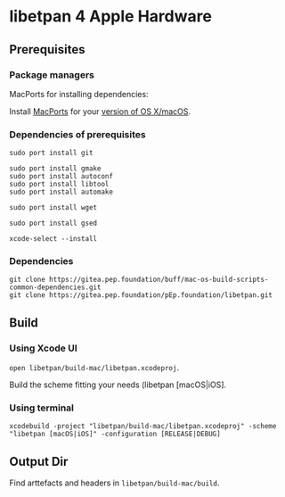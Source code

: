 # libetpan 4 Apple Hardware

## Prerequisites

### Package managers

MacPorts for installing dependencies:

Install [MacPorts](https://www.macports.org/) for your
[version of OS X/macOS](https://www.macports.org/install.php).

### Dependencies of prerequisites

```
sudo port install git

sudo port install gmake
sudo port install autoconf
sudo port install libtool
sudo port install automake

sudo port install wget

sudo port install gsed

xcode-select --install
```
### Dependencies

```
git clone https://gitea.pep.foundation/buff/mac-os-build-scripts-common-dependencies.git
git clone https://gitea.pep.foundation/pEp.foundation/libetpan.git
```
## Build

### Using Xcode UI

`open libetpan/build-mac/libetpan.xcodeproj`.

Build the scheme fitting your needs (libetpan [macOS|iOS].

### Using terminal

`xcodebuild -project "libetpan/build-mac/libetpan.xcodeproj" -scheme "libetpan [macOS|iOS]" -configuration [RELEASE|DEBUG]`

## Output Dir

Find arttefacts and headers in `libetpan/build-mac/build`.

